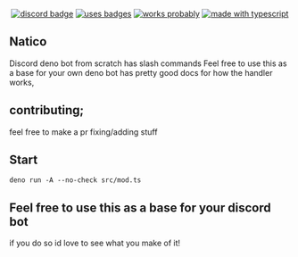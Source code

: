 <div align="center">

[![discord badge](https://img.shields.io/badge/Join%20the-Discord-blue?style=for-the-badge)](https://discord.gg/mY8zTARu4g)
[![uses badges](https://img.shields.io/badge/Uses-Badges-yellow?style=for-the-badge)](https://shields.io)
[![works probably](https://img.shields.io/badge/Works-Probably-green?style=for-the-badge)](https://shields.io)
[![made with typescript](https://img.shields.io/badge/Made%20With-Typescript-orange?style=for-the-badge)](https://www.typescriptlang.org/)

</div>

## Natico

Discord deno bot from scratch has slash commands Feel free to use this as a base
for your own deno bot has pretty good docs for how the handler works,

## contributing;

feel free to make a pr fixing/adding stuff

## Start

```
deno run -A --no-check src/mod.ts
```

## Feel free to use this as a base for your discord bot

if you do so id love to see what you make of it!
